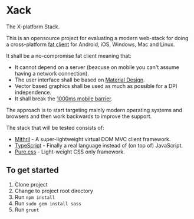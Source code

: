 # Xack
The X-platform Stack. 

This is an opensource project for evaluating a modern web-stack for doing a cross-platform [fat client](https://en.wikipedia.org/wiki/Fat_client) for Android, iOS, Windows, Mac and Linux. 

It shall be a no-compromise fat client meaning that:
* It cannot depend on a server (beacuse on mobile you can't assume having a network connection).
* The user interface shall be based on [Material Design](https://www.google.com/design/spec/material-design/introduction.html).
* Vector based graphics shall be used as much as possible for a DPI independence.
* It shall break the [1000ms mobile barrier](http://alistapart.com/blog/post/breaking-the-1000ms-time-to-glass-mobile-barrier).

The approach is to start targeting mainly modern operating systems and browsers and then work backwards to improve the support.

The stack that will be tested consists of:
* [Mithril](https://github.com/lhorie/mithril.js) - A super-lightweight virtual DOM MVC client framework.
* [TypeScript](http://www.typescriptlang.org/) - Finally a real language instead of (on top of) JavaScript.
* [Pure.css](http://purecss.io/) - Light-weight CSS only framework.


## To get started

1. Clone project
1. Change to project root directory
1. Run `npm install`
1. Run `sudo gem install sass`
1. Run `grunt`
